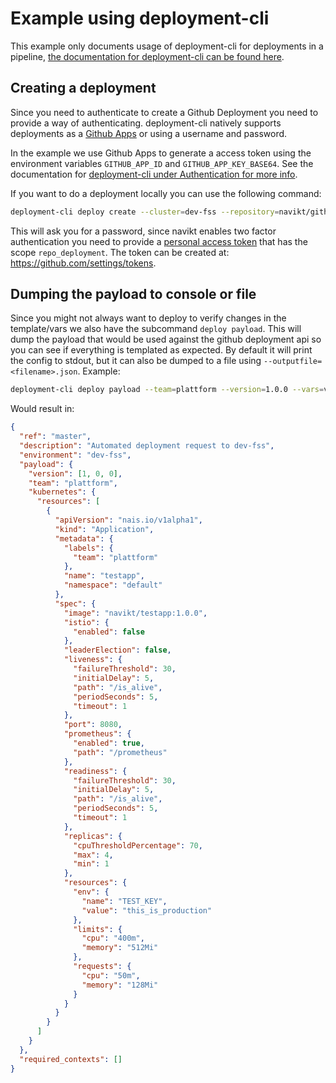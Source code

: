 # Example using deployment-cli
This example only documents usage of deployment-cli for deployments in a pipeline,
[the documentation for deployment-cli can be found here](https://github.com/nais/doc/blob/master/content/deploy/deployment-cli.md).

## Creating a deployment
Since you need to authenticate to create a Github Deployment you need to provide a way of authenticating. deployment-cli
natively supports deployments as a [Github Apps](https://developer.github.com/apps/) or using a username and password.

In the example we use Github Apps to generate a access token using the environment variables `GITHUB_APP_ID` and 
`GITHUB_APP_KEY_BASE64`. See the documentation for 
[deployment-cli under Authentication for more info](https://github.com/nais/doc/blob/master/content/deploy/deployment-cli.md#Authentication).

If you want to do a deployment locally you can use the following command:

```bash
deployment-cli deploy create --cluster=dev-fss --repository=navikt/github-deployment-example --vars=config-dev.json --team=<teamname> -r=naiserator.yaml --version=<tag pushed to docker registry>
```

This will ask you for a password, since navikt enables two factor authentication you need to provide a 
[personal access token](https://help.github.com/en/articles/creating-a-personal-access-token-for-the-command-line) that
has the scope `repo_deployment`. The token can be created at: https://github.com/settings/tokens.

## Dumping the payload to console or file
Since you might not always want to deploy to verify changes in the template/vars we also have the subcommand
`deploy payload`. This will dump the payload that would be used against the github deployment api so you can see if
everything is templated as expected. By default it will print the config to stdout, but it can also be dumped to a file
using `--outputfile=<filename>.json`. Example: 

```bash
deployment-cli deploy payload --team=plattform --version=1.0.0 --vars=vars-prod-gcp.json --resource=nais.yaml --cluster=dev-fss
```

Would result in:

```json
{
  "ref": "master",
  "description": "Automated deployment request to dev-fss",
  "environment": "dev-fss",
  "payload": {
    "version": [1, 0, 0],
    "team": "plattform",
    "kubernetes": {
      "resources": [
        {
          "apiVersion": "nais.io/v1alpha1",
          "kind": "Application",
          "metadata": {
            "labels": {
              "team": "plattform"
            },
            "name": "testapp",
            "namespace": "default"
          },
          "spec": {
            "image": "navikt/testapp:1.0.0",
            "istio": {
              "enabled": false
            },
            "leaderElection": false,
            "liveness": {
              "failureThreshold": 30,
              "initialDelay": 5,
              "path": "/is_alive",
              "periodSeconds": 5,
              "timeout": 1
            },
            "port": 8080,
            "prometheus": {
              "enabled": true,
              "path": "/prometheus"
            },
            "readiness": {
              "failureThreshold": 30,
              "initialDelay": 5,
              "path": "/is_alive",
              "periodSeconds": 5,
              "timeout": 1
            },
            "replicas": {
              "cpuThresholdPercentage": 70,
              "max": 4,
              "min": 1
            },
            "resources": {
              "env": {
                "name": "TEST_KEY",
                "value": "this_is_production"
              },
              "limits": {
                "cpu": "400m",
                "memory": "512Mi"
              },
              "requests": {
                "cpu": "50m",
                "memory": "128Mi"
              }
            }
          }
        }
      ]
    }
  },
  "required_contexts": []
}
```
